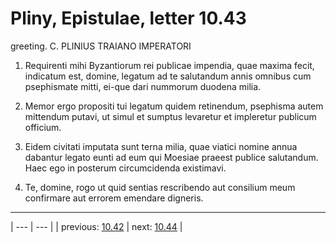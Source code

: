 # Pliny, Epistulae, letter 10.43

greeting. C. PLINIUS TRAIANO IMPERATORI



1. Requirenti mihi Byzantiorum rei publicae impendia, quae maxima fecit, indicatum est, domine, legatum ad te salutandum annis omnibus cum psephismate mitti, ei-que dari nummorum duodena milia.



2. Memor ergo propositi tui legatum quidem retinendum, psephisma autem mittendum putavi, ut simul et sumptus levaretur et impleretur publicum officium.



3. Eidem civitati imputata sunt terna milia, quae viatici nomine annua dabantur legato eunti ad eum qui Moesiae praeest publice salutandum. Haec ego in posterum circumcidenda existimavi.



4. Te, domine, rogo ut quid sentias rescribendo aut consilium meum confirmare aut errorem emendare digneris.



---

| --- | --- |
| previous: [10.42](../10.42/) | next: [10.44](../10.44/) |